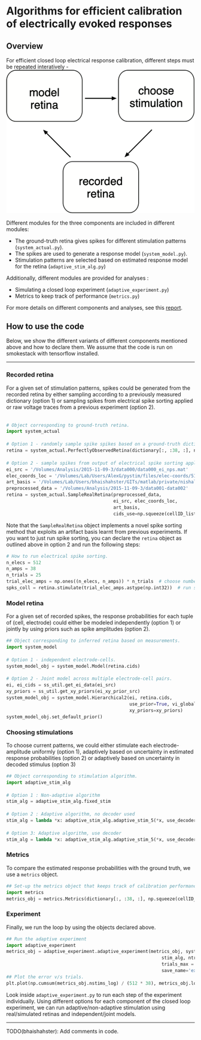 # Algorithms for efficient calibration of electrically evoked responses

## Overview
For efficient closed loop electrical response calibration, different steps must be repeated interatively - ![flow](doc/flow.png)

Different modules for the three components are included in different modules: 
* The ground-truth retina gives spikes for different stimulation patterns (`system_actual.py`).
* The spikes are used to generate a response model (`system_model.py`).
* Stimulation patterns are selected based on estimated response model for the retina (`adaptive_stim_alg.py`)

Additionally, different modules are provided for analyses : 
* Simulating a closed loop experiment (`adaptive_experiment.py`)
* Metrics to keep track of performance (`metrics.py`)

For more details on different components and analyses, see this [report](doc/report.pdf).

## How to use the code

Below, we show the different variants of different components mentioned above and how to declare them.
We assume that the code is run on smokestack with tensorflow installed. 

---
### Recorded retina

For a given set of stimulation patterns, spikes could be generated from the recorded retina by either sampling according to a previously measured dictionary (option 1) or sampling spikes from electrical spike sorting applied or raw voltage traces from a previous experiment (option 2).

```python

# Object corresponding to ground-truth retina.
import system_actual

# Option 1 - randomly sample spike spikes based on a ground-truth dictionary.
retina = system_actual.PerfectlyObservedRetina(dictionary[:, :38, :], np.squeeze(cellID_list))

# Option 2 - sample spikes from output of electrical spike sorting applied on an experimental recording.
ei_src = '/Volumes/Analysis/2015-11-09-3/data000/data000_ei_nps.mat'
elec_coords_loc = '/Volumes/Lab/Users/AlexG/pystim/files/elec-coords/512Coords.mat'
art_basis = '/Volumes/Lab/Users/bhaishahster/GITs/matlab/private/nishal/Prosthesis/pipeline/notebooks/basis.mat'
preprocessed_data = '/Volumes/Analysis/2015-11-09-3/data001-data002'
retina = system_actual.SampleRealRetina(preprocessed_data, 
                                        ei_src, elec_coords_loc, 
                                        art_basis, 
                                        cids_use=np.squeeze(cellID_list))

```

Note that the `SampleRealRetina` object implements a novel spike sorting method that exploits an artifact basis learnt from previous experiments. If you want to just run spike sorting, you can declare the `retina` object as outlined above in option 2 and run the following steps:  

```python 
# How to run electrical spike sorting.
n_elecs = 512
n_amps = 38
n_trials = 25
trial_elec_amps = np.ones((n_elecs, n_amps)) * n_trials  # choose number of trials to spike sort for each electrode and amplitude
spks_coll = retina.stimulate(trial_elec_amps.astype(np.int32))  # run spike sorting. 

```

### Model retina

For a given set of recorded spikes, the response probabilities for each tuple of (cell, electrode) could either be modeled independently (option 1) or jointly by using priors such as spike amplitudes (option 2).

```python
## Object corresponding to inferred retina based on measurements.
import system_model

# Option 1 - independent electrode-cells.
system_model_obj = system_model.Model(retina.cids)

# Option 2 - Joint model across multiple electrode-cell pairs.
ei, ei_cids = ss_util.get_ei_data(ei_src)
xy_priors = ss_util.get_xy_priors(ei_xy_prior_src)
system_model_obj = system_model.Hierarchical2(ei, retina.cids, 
                                              use_prior=True, vi_global=True,
                                              xy_priors=xy_priors)
system_model_obj.set_default_prior()
```

### Choosing stimulations

To choose current patterns, we could either stimulate each electrode-amplitude uniformly (option 1), adaptively based on uncertainty in estimated response probabilities (option 2) or adaptively based on uncertainty in decoded stimulus (option 3)

```python 
## Object corresponding to stimulation algorithm.
import adaptive_stim_alg

# Option 1 : Non-adaptive algorithm
stim_alg = adaptive_stim_alg.fixed_stim

# Option 2 : Adaptive algorithm, no decoder used
stim_alg = lambda *x: adaptive_stim_alg.adaptive_stim_5(*x, use_decoder=False)

# Option 3: Adaptive algorithm, use decoder
stim_alg = lambda *x: adaptive_stim_alg.adaptive_stim_5(*x, use_decoder=True)

```

### Metrics

To compare the estimated response probabilities with the ground truth, we use a `metrics` object.

```python 
## Set-up the metrics object that keeps track of calibration performance.
import metrics
metrics_obj = metrics.Metrics(dictionary[:, :38, :], np.squeeze(cellID_list))  # first arg is supposed be the target.
```

### Experiment

Finally, we run the loop by using the objects declared above. 

```python 
## Run the adaptive experiment
import adaptive_experiment
metrics_obj = adaptive_experiment.adaptive_experiment(metrics_obj, system_model_obj, retina, 
                                                          stim_alg, ntrials_per_phase=2, 
                                                          trials_max = 25, n_amps=38, 
                                                          save_name='expt_name')
## Plot the error v/s trials. 
plt.plot(np.cumsum(metrics_obj.nstims_log) / (512 * 38), metrics_obj.loss_sig, '-*')
```

Look inside `adaptive_experiment.py` to run each step of the experiment individually. Using different options for each component of the closed loop experiment, we can run adaptive/non-adaptive stimulation using real/simulated retinas and independent/joint models. 

                                                                     
---
TODO(bhaishahster): Add comments in code.
